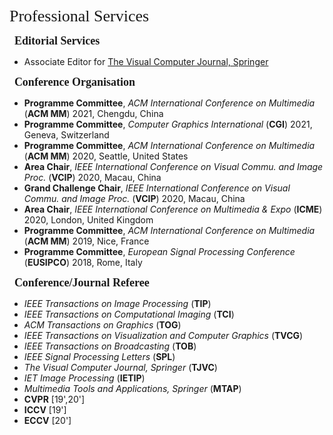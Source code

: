 <p><span style="font-family: georgia, serif; font-size: 26px;">Professional Services</span></p>

<p>&nbsp; <span style="font-size: 18px;"><strong><span style="font-family: georgia, serif;">Editorial Services</span></strong></span></p>

- Associate Editor for [The Visual Computer Journal, Springer](https://www.editorialmanager.com/tvcj/)

<p>&nbsp; <span style="font-size: 18px;"><strong><span style="font-family: georgia, serif;">Conference Organisation</span></strong></span></p>

- **Programme Committee**, _ACM International Conference on Multimedia_ (**ACM MM**) 2021, Chengdu, China
- **Programme Committee**, _Computer Graphics International_ (**CGI**) 2021, Geneva, Switzerland
- **Programme Committee**, _ACM International Conference on Multimedia_ (**ACM MM**) 2020, Seattle, United States
- **Area Chair**, _IEEE International Conference on Visual Commu. and Image Proc._ (**VCIP**) 2020, Macau, China
- **Grand Challenge Chair**, _IEEE International Conference on Visual Commu. and Image Proc._ (**VCIP**) 2020, Macau, China
- **Area Chair**, _IEEE International Conference on Multimedia & Expo_ (**ICME**) 2020, London, United Kingdom
- **Programme Committee**, _ACM International Conference on Multimedia_ (**ACM MM**) 2019, Nice, France
- **Programme Committee**, _European Signal Processing Conference_ (**EUSIPCO**) 2018, Rome, Italy

<p>&nbsp; <span style="font-size: 18px;"><strong><span style="font-family: georgia, serif;">Conference/Journal Referee</span></strong></span></p>

- _IEEE Transactions on Image Processing_ (**TIP**)
- _IEEE Transactions on Computational Imaging_ (**TCI**)
- _ACM Transactions on Graphics_ (**TOG**)
- _IEEE Transactions on Visualization and Computer Graphics_ (**TVCG**)
- _IEEE Transactions on Broadcasting_ (**TOB**)
- _IEEE Signal Processing Letters_ (**SPL**)
- _The Visual Computer Journal, Springer_ (**TJVC**)
- _IET Image Processing_ (**IETIP**)
- _Multimedia Tools and Applications, Springer_ (**MTAP**)
- **CVPR** [19',20']
- **ICCV** [19']
- **ECCV** [20']
